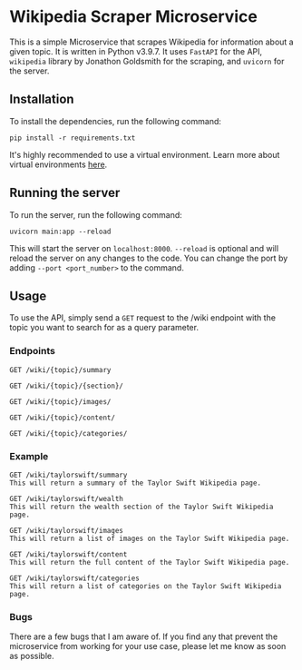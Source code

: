 # Wikipedia Scraper Microservice

This is a simple Microservice that scrapes Wikipedia for information about a given topic. It is written in Python v3.9.7. It uses `FastAPI` for the API, `wikipedia` library by Jonathon Goldsmith for the scraping, and `uvicorn` for the server.

## Installation

To install the dependencies, run the following command:
```
pip install -r requirements.txt
```
It's highly recommended to use a virtual environment.
Learn more about virtual environments [here](https://docs.python.org/3/tutorial/venv.html).

## Running the server

To run the server, run the following command:
```
uvicorn main:app --reload
```
This will start the server on `localhost:8000`. `--reload` is optional and will reload the server on any changes to the code.  You can change the port by adding `--port <port_number>` to the command.

## Usage

To use the API, simply send a `GET` request to the /wiki endpoint with the topic you want to search for as a query parameter.

### Endpoints

```
GET /wiki/{topic}/summary
```
```
GET /wiki/{topic}/{section}/
```
```
GET /wiki/{topic}/images/
```
```
GET /wiki/{topic}/content/
```
```
GET /wiki/{topic}/categories/
```

### Example

```
GET /wiki/taylorswift/summary
This will return a summary of the Taylor Swift Wikipedia page.
```
```
GET /wiki/taylorswift/wealth
This will return the wealth section of the Taylor Swift Wikipedia page.
```
```
GET /wiki/taylorswift/images
This will return a list of images on the Taylor Swift Wikipedia page.
```
```
GET /wiki/taylorswift/content
This will return the full content of the Taylor Swift Wikipedia page.
```
```
GET /wiki/taylorswift/categories
This will return a list of categories on the Taylor Swift Wikipedia page.
```

### Bugs

There are a few bugs that I am aware of. If you find any that prevent the microservice from working for your use case, please let me know as soon as possible.